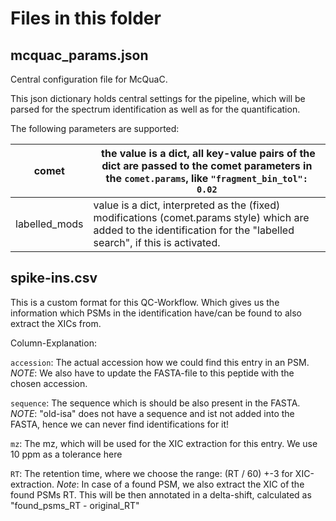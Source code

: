 # Files in this folder

## mcquac_params.json

Central configuration file for McQuaC.

This json dictionary holds central settings for the pipeline, which will be parsed for the spectrum identification as well as for the quantification.

The following parameters are supported:


| comet | the value is a dict, all key-value pairs of the dict are passed to the comet parameters in the `comet.params`, like `"fragment_bin_tol": 0.02`|
|-----|------|
|labelled_mods | value is a dict, interpreted as the (fixed) modifications (comet.params style) which are added to the identification for the "labelled search", if this is activated. |

## spike-ins.csv

This is a custom format for this QC-Workflow. Which gives us the information which PSMs in the identification have/can be found to also extract the XICs from.

Column-Explanation:

`accession`: The actual accession how we could find this entry in an PSM. *NOTE*: We also have to update the FASTA-file to this peptide with the chosen accession.

`sequence`: The sequence which is should be also present in the FASTA. *NOTE*: "old-isa" does not have a sequence and ist not added into the FASTA, hence we can never find identifications for it!

`mz`: The mz, which will be used for the XIC extraction for this entry. We use 10 ppm as a tolerance here

`RT`: The retention time, where we choose the range: (RT / 60) +-3 for XIC-extraction. *Note*: In case of a found PSM, we also extract the XIC of the found PSMs RT.  This will be then annotated in a delta-shift, calculated as "found_psms_RT - original_RT" 